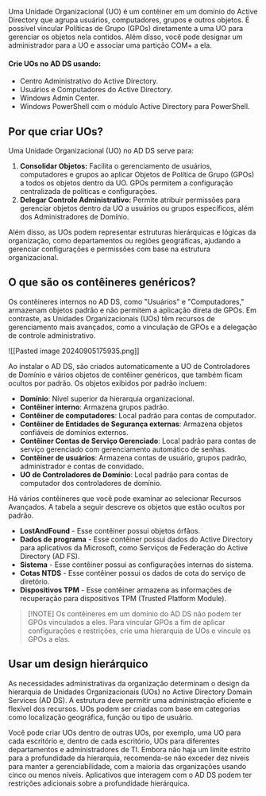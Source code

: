 Uma Unidade Organizacional (UO) é um contêiner em um domínio do Active Directory que agrupa usuários, computadores, grupos e outros objetos. É possível vincular Políticas de Grupo (GPOs) diretamente a uma UO para gerenciar os objetos nela contidos. Além disso, você pode designar um administrador para a UO e associar uma partição COM+ a ela.

#### Crie UOs no AD DS usando:

- Centro Administrativo do Active Directory.
- Usuários e Computadores do Active Directory.
- Windows Admin Center.
- Windows PowerShell com o módulo Active Directory para PowerShell.

## Por que criar UOs?
Uma Unidade Organizacional (UO) no AD DS serve para:

1. **Consolidar Objetos:** Facilita o gerenciamento de usuários, computadores e grupos ao aplicar Objetos de Política de Grupo (GPOs) a todos os objetos dentro da UO. GPOs permitem a configuração centralizada de políticas e configurações.
2. **Delegar Controle Administrativo:** Permite atribuir permissões para gerenciar objetos dentro da UO a usuários ou grupos específicos, além dos Administradores de Domínio.

Além disso, as UOs podem representar estruturas hierárquicas e lógicas da organização, como departamentos ou regiões geográficas, ajudando a gerenciar configurações e permissões com base na estrutura organizacional.

## O que são os contêineres genéricos?
Os contêineres internos no AD DS, como "Usuários" e "Computadores," armazenam objetos padrão e não permitem a aplicação direta de GPOs. Em contraste, as Unidades Organizacionais (UOs) têm recursos de gerenciamento mais avançados, como a vinculação de GPOs e a delegação de controle administrativo.

![[Pasted image 20240905175935.png]]

Ao instalar o AD DS, são criados automaticamente a UO de Controladores de Domínio e vários objetos de contêiner genéricos, que também ficam ocultos por padrão. Os objetos exibidos por padrão incluem:

- **Domínio**: Nível superior da hierarquia organizacional.
- **Contêiner interno**: Armazena grupos padrão.
- **Contêiner de computadores**: Local padrão para contas de computador.
- **Contêiner de Entidades de Segurança externas**: Armazena objetos confiáveis de domínios externos.
- **Contêiner Contas de Serviço Gerenciado**: Local padrão para contas de serviço gerenciado com gerenciamento automático de senhas.
- **Contêiner de usuários**: Armazena contas de usuário, grupos padrão, administrador e contas de convidado.
- **UO de Controladores de Domínio**: Local padrão para contas de computador dos controladores de domínio.

Há vários contêineres que você pode examinar ao selecionar Recursos Avançados. A tabela a seguir descreve os objetos que estão ocultos por padrão.

- **LostAndFound** - Esse contêiner possui objetos órfãos.
- **Dados de programa** - Esse contêiner possui dados do Active Directory para aplicativos da Microsoft, como Serviços de Federação do Active Directory (AD FS).
- **Sistema** - Esse contêiner possui as configurações internas do sistema.
- **Cotas NTDS** - Esse contêiner possui os dados de cota do serviço de diretório.
- **Dispositivos TPM** - Esse contêiner armazena as informações de recuperação para dispositivos TPM (Trusted Platform Module).

>[!NOTE] Os contêineres em um domínio do AD DS não podem ter GPOs vinculados a eles. Para vincular GPOs a fim de aplicar configurações e restrições, crie uma hierarquia de UOs e vincule os GPOs a elas.

## Usar um design hierárquico
As necessidades administrativas da organização determinam o design da hierarquia de Unidades Organizacionais (UOs) no Active Directory Domain Services (AD DS). A estrutura deve permitir uma administração eficiente e flexível dos recursos. UOs podem ser criadas com base em categorias como localização geográfica, função ou tipo de usuário. 

Você pode criar UOs dentro de outras UOs, por exemplo, uma UO para cada escritório e, dentro de cada escritório, UOs para diferentes departamentos e administradores de TI. Embora não haja um limite estrito para a profundidade da hierarquia, recomenda-se não exceder dez níveis para manter a gerenciabilidade, com a maioria das organizações usando cinco ou menos níveis. Aplicativos que interagem com o AD DS podem ter restrições adicionais sobre a profundidade hierárquica.








































































































































